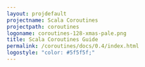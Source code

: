 ```yaml
---
layout: projdefault
projectname: Scala Coroutines
projectpath: coroutines
logoname: coroutines-128-xmas-pale.png
title: Scala Coroutines Guide
permalink: /coroutines/docs/0.4/index.html
logostyle: "color: #5f5f5f;"
---
```



